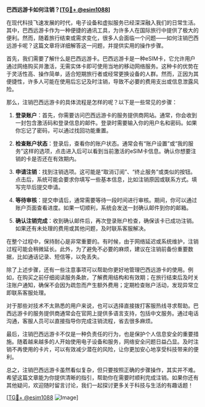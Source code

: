 **巴西远游卡如何注销？[[TG💪+ @esim1088](https://t.me/s/esim1088)]**

在现代科技飞速发展的时代，电子设备和虚拟服务已经深深融入我们的日常生活。其中，巴西远游卡作为一种便捷的通讯工具，为许多人在国际旅行中提供了极大的便利。然而，随着旅行结束或需求变化，很多人会面临一个问题——如何注销巴西远游卡呢？这篇文章将详细解答这一问题，并提供实用的操作步骤。

首先，我们需要了解什么是巴西远游卡。巴西远游卡是一种eSIM卡，它允许用户通过网络购买并激活，无需实体卡即可使用当地的移动网络服务。这种卡的优势在于灵活性高、操作简单，适合短期旅行者或经常更换设备的人群。然而，正因为其便捷性，许多人可能在使用后忘记及时注销，导致不必要的费用支出或信息泄露风险。

那么，注销巴西远游卡的具体流程是怎样的呢？以下是一些常见的步骤：

1. **登录账户**：首先，你需要访问巴西远游卡的服务提供商网站。通常，你会收到一封包含激活码和登录信息的邮件。登录时需要输入你的用户名和密码。如果你忘记了密码，可以通过找回功能重置。

2. **检查账户状态**：登录后，查看你的账户状态。通常会有“账户设置”或“我的服务”这样的选项，点击进入后可以看到当前激活的eSIM卡信息。确认你想要注销的卡是否还在有效期内。

3. **申请注销**：找到注销选项。这可能是“取消订阅”、“终止服务”或类似的按钮。点击后，系统可能会要求你填写一些基本信息，比如注销原因或联系方式。填写完毕后提交申请。

4. **等待审核**：提交申请后，通常需要等待一段时间进行审核。期间，你可以通过账户页面查看进度。如果一切顺利，系统会发送一封确认邮件到你的邮箱。

5. **确认注销完成**：收到确认邮件后，再次登录账户检查，确保该卡已成功注销。如果还有未处理的费用或其他问题，及时联系客服解决。

在整个过程中，保持耐心是非常重要的。有时候，由于网络延迟或系统维护，注销过程可能会稍微延长。此外，为了避免不必要的麻烦，建议在注销前备份重要数据，比如通话记录、短信等，以免丢失。

除了上述步骤，还有一些注意事项可以帮助你更好地管理巴西远游卡的使用。例如，在购买之前仔细阅读服务条款，了解费用结构和有效期；在旅行结束后及时关注账户通知，确保不会因为疏忽而产生额外费用；定期检查账户活动，发现异常立即联系客服处理。

对于那些对技术不太熟悉的用户来说，也可以选择直接拨打客服热线寻求帮助。巴西远游卡的服务提供商通常会在官网上提供多语言支持，包括中文服务。通过电话沟通，客服人员可以直接指导你完成注销流程，省去很多麻烦。

最后，注销巴西远游卡不仅是一种负责任的行为，也是保护个人信息安全的重要措施。随着越来越多的人开始使用电子设备和服务，网络安全问题日益凸显。及时注销不再使用的卡片，可以有效减少潜在的风险，让你更加安心地享受科技带来的便利。

总之，注销巴西远游卡虽然看似复杂，但只要按照正确的步骤操作，其实并不难。希望这篇文章能为你提供清晰的指引，帮助你在需要时顺利完成注销。如果你还有其他疑问，欢迎随时留言讨论，我们一起探讨更多关于科技与生活的有趣话题！

[[TG💪+ @esim1088](https://t.me/s/esim1088) ![Image](https://i.postimg.cc/4NQfJmqS/Snipaste-2025-05-13-00-14-12.png)]